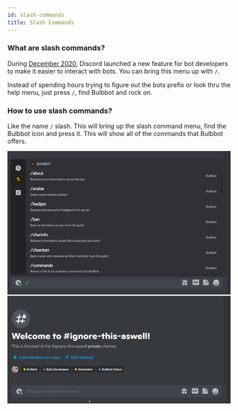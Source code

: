 ```yaml
---
id: slash-commands
title: Slash Commands
---
```


###  What are slash commands? 
During [December 2020](https://support.discord.com/hc/en-us/articles/1500000368501-Slash-Commands-FAQ), Discord launched a new feature for bot developers to make it easier to interact with bots. You can bring this menu up with `/`. 

Instead of spending hours trying to figure out the bots prefix or look thru the help menu, just press `/`, find Bulbbot and rock on.

### How to use slash commands?
Like the name `/` slash. This will bring up the slash command menu, find the Bulbbot icon and press it. This will show all of the commands that Bulbbot offers.

![Slash_Commands](./assets/slash_commands.png)
![Slash_Commands_Showcase](./assets/slash-commands-showcase.gif)
